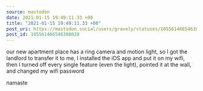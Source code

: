 ```yaml
---
source: mastodon
date: 2021-01-15 19:49:11.33 +00
title: "2021-01-15 19:49:11.33 +00"
post_uri: https://mastodon.social/users/gravely/statuses/105561466546388028
post_id: 105561466546388028
---
```

our new apartment place has a ring camera and motion light, so I got the landlord to transfer it to me, I installed the iOS app and put it on my wifi, then I turned off every single feature (even the light), pointed it at the wall, and changed my wifi password

namaste


